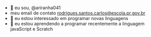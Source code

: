 - 👋 eu sou, @ariranha041
- meu email de contato rodrigues.santos.carlos@escola.pr.gov.br
- 👀 eu estou interessado em programar novas linguagens
- 🌱 eu estou aprendendo a programar recentemente a linguagem javaScript e Scratch
